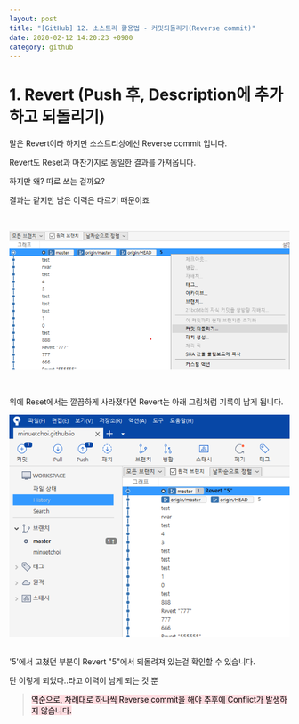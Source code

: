 ```yaml
---
layout: post
title: "[GitHub] 12. 소스트리 활용법 - 커밋되돌리기(Reverse commit)"
date: 2020-02-12 14:20:23 +0900
category: github
---
```


# 1. Revert (Push 후, Description에 추가하고 되돌리기)

말은 Revert이라 하지만 소스트리상에선 Reverse commit 입니다.

Revert도 Reset과 마찬가지로 동일한 결과를 가져옵니다.

하지만 왜? 따로 쓰는 걸까요?

결과는 같지만 남은 이력은 다르기 때문이죠

<br>

![alt text](/public/img/github_77.png)

<br>

위에 Reset에서는 깔끔하게 사라졌다면 Revert는 아래 그림처럼 기록이 남게 됩니다.
<br>

![alt text](/public/img/github_78.png)

<br>
'5'에서 고쳤던 부분이 Revert "5"에서 되돌려져 있는걸 확인할 수 있습니다.

단 이렇게 되었다..라고 이력이 남게 되는 것 뿐

> <mark style="background-color: #ffdce0">역순으로, 차례대로 하나씩 Reverse commit을 해야 추후에 Conflict가 발생하지 않습니다.</mark>